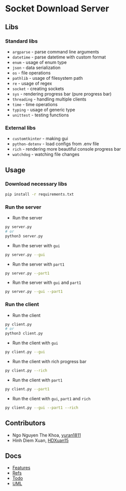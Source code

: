 # Socket Download Server

## Libs

### Standard libs

- `argparse` - parse command line arguments
- `datetime` - parse datetime with custom format
- `enum` - usage of enum type
- `json` - data serialization
- `os` - file operations
- `pathlib` - usage of filesystem path
- `re` - usage of regex
- `socket` - creating sockets
- `sys` - rendering progress bar (pure progress bar)
- `threading` - handling multiple clients
- `time` - time operations
- `typing` - usage of generic type
- `unittest` - testing functions

### External libs

- `customtkinter` - making gui
- `python-dotenv` - load configs from .env file
- `rich` - rendering more beautiful console progress bar
- `watchdog` - watching file changes

## Usage

### Download necessary libs

```bash
pip install -r requirements.txt
```

### Run the server

- Run the server

```bash
py server.py
# or
python3 server.py
```

- Run the server with `gui`

```bash
py server.py --gui
```

- Run the server with `part1`

```bash
py server.py --part1
```

- Run the server with `gui` and `part1`

```bash
py server.py --gui --part1
```

### Run the client

- Run the client

```bash
py client.py
# or
python3 client.py
```

- Run the client with `gui`

```bash
py client.py --gui
```

- Run the client with rich progress bar

```bash
py client.py --rich
```

- Run the client with `part1`

```bash
py client.py --part1
```

- Run the client with `gui`, `part1` and `rich`

```bash
py client.py --gui --part1 --rich
```

## Contributors

- Ngo Nguyen The Khoa, [yuran1811](https://github.com/yuran1811)
- Hinh Diem Xuan, [HDXuan15](https://github.com/HDXuan15)

## Docs

- [Features](./md/features.md)
- [Refs](./md/refs.md)
- [Todo](./md/todo.md)
- [UML](../diagrams.mdj)
